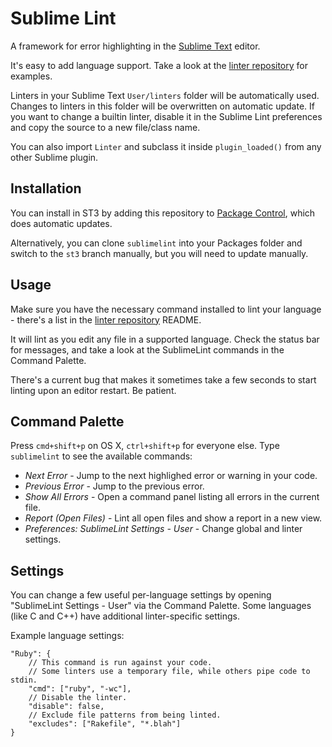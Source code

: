 Sublime Lint
=========

A framework for error highlighting in the [Sublime Text](http://sublimetext.com "Sublime Text") editor.

It's easy to add language support. Take a look at the [linter repository](http://github.com/lunixbochs/linters "Linter Repository") for examples.

Linters in your Sublime Text `User/linters` folder will be automatically used. Changes to linters in this folder will be overwritten on automatic update. If you want to change a builtin linter, disable it in the Sublime Lint preferences and copy the source to a new file/class name.

You can also import `Linter` and subclass it inside `plugin_loaded()` from any other Sublime plugin.

Installation
-----

You can install in ST3 by adding this repository to [Package Control](http://wbond.net/sublime_packages/package_control "Package Control"), which does automatic updates.

Alternatively, you can clone `sublimelint` into your Packages folder and switch to the `st3` branch manually, but you will need to update manually.

Usage
-----

Make sure you have the necessary command installed to lint your language - there's a list in the [linter repository](http://github.com/lunixbochs/linters "Linter Repository") README.

It will lint as you edit any file in a supported language. Check the status bar for messages, and take a look at the SublimeLint commands in the Command Palette.

There's a current bug that makes it sometimes take a few seconds to start linting upon an editor restart. Be patient.

Command Palette
-----

Press `cmd+shift+p` on OS X, `ctrl+shift+p` for everyone else. Type `sublimelint` to see the available commands:

* *Next Error* - Jump to the next highlighed error or warning in your code.
* *Previous Error* - Jump to the previous error.
* *Show All Errors* - Open a command panel listing all errors in the current file.
* *Report (Open Files)* - Lint all open files and show a report in a new view.
* *Preferences: SublimeLint Settings - User* - Change global and linter settings.

Settings
-----

You can change a few useful per-language settings by opening "SublimeLint Settings - User" via the Command Palette. Some languages (like C and C++) have additional linter-specific settings.

Example language settings:

    "Ruby": {
        // This command is run against your code.
        // Some linters use a temporary file, while others pipe code to stdin.
        "cmd": ["ruby", "-wc"],
        // Disable the linter.
        "disable": false,
        // Exclude file patterns from being linted.
        "excludes": ["Rakefile", "*.blah"]
    }
